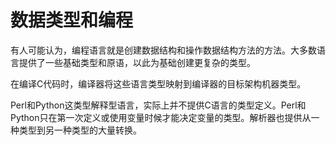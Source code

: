 # 数据类型和编程

有人可能认为，编程语言就是创建数据结构和操作数据结构方法的方法。大多数语言提供了一些基础类型和原语，以此为基础创建更复杂的类型。

在编译C代码时，编译器将这些语言类型映射到编译器的目标架构机器类型。

Perl和Python这类型解释型语言，实际上并不提供C语言的类型定义。Perl和Python只在第一次定义或使用变量时候才能决定变量的类型。解析器也提供从一种类型到另一种类型的大量转换。


